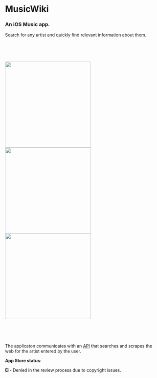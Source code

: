# MusicWiki 

### An iOS Music app.

Search for any artist and quickly find relevant information about them. 
  
</br>
</br>
</br>



<img src="https://github.com/bartekspitza/musicwiki/blob/master/assets/Home5.5-inch---Screen-05.png" width="280"> <img src="https://github.com/bartekspitza/musicwiki/blob/master/assets/Artist5.5-inch---Screen-05.png" width="280"> <img src="https://github.com/bartekspitza/musicwiki/blob/master/assets/Artist-desc5.5-inch---Screen-05.png" width="280">

</br>
</br>
</br>

The applicaton communicates with an <a href="https://github.com/bartekspitza/musicwikiapi">API</a> that searches and scrapes the web for the artist entered by the user.

**App Store status**:

❎ - Denied in the review process due to copyright issues.
